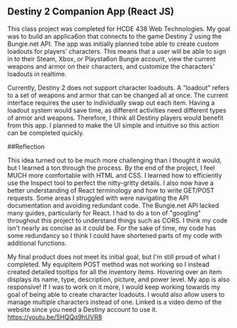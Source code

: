 ## Destiny 2 Companion App (React JS)

This class project was completed for HCDE 438 Web Technologies. 
My goal was to build an applica6on that connects to the game Destiny 2 using the Bungie.net API. The app was initially planned tobe able to create custom loadouts for players’ characters. This means that a user will be able to sign in to their Steam, Xbox, or Playsta6on Bungie account, view the current weapons and armor on their characters, and customize the characters’ loadouts in realtime.  

Currently, Destiny 2 does not support character loadouts. A “loadout” refers to a set of weapons and armor that can be changed all at once. The current interface requires the user to individually swap out each item. Having a loadout system would save time, as different activities need different types of armor and weapons. Therefore, I think all Destiny players would benefit from this app. I planned to make the UI simple and intuitive so this action can be completed quickly. 

##Reflection

This idea turned out to be much more challenging than I thought it would, but I learned a ton through the process. By the end of the project, I feel MUCH more comfortable with HTML and CSS. I learned how to efficiently use the Inspect tool to perfect the nitty-gritty details. I also now have a better understanding of React terminology and how to write GET/POST requests. Some areas I struggled with were navigating the API documentation and avoiding redundant code. The Bungie.net API lacked many guides, particularly for React. I had to do a ton of "googling" throughout this project to understand things such as CORS. I think my code isn't nearly as concise as it could be. For the sake of time, my code has some redundancy so I think I could have shortened parts of my code with additional functions.

My final product does not meet its initial goal, but I'm still proud of what I completed. My equipItem POST method was not working so I instead created detailed tooltips for all the inventory items. Hovering over an item displays its name, type, description, picture, and power level. My app is also responsive! If I was to work on it more, I would keep working towards my goal of being able to create character loadouts. I would also allow users to manage multiple characters instead of one. Linked is a video demo of the website since you need a Destiny account to use it.
https://youtu.be/5HQQq9hUVR8

